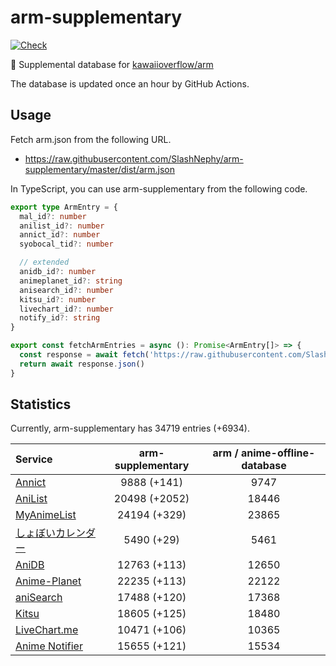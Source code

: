 # arm-supplementary

[![Check](https://github.com/SlashNephy/arm-supplementary/actions/workflows/check-node.yml/badge.svg)](https://github.com/SlashNephy/arm-supplementary/actions/workflows/check-node.yml)

💊 Supplemental database for [kawaiioverflow/arm](https://github.com/kawaiioverflow/arm)

The database is updated once an hour by GitHub Actions.

## Usage

Fetch arm.json from the following URL.

- https://raw.githubusercontent.com/SlashNephy/arm-supplementary/master/dist/arm.json

In TypeScript, you can use arm-supplementary from the following code.

```TypeScript
export type ArmEntry = {
  mal_id?: number
  anilist_id?: number
  annict_id?: number
  syobocal_tid?: number

  // extended
  anidb_id?: number
  animeplanet_id?: string
  anisearch_id?: number
  kitsu_id?: number
  livechart_id?: number
  notify_id?: string
}

export const fetchArmEntries = async (): Promise<ArmEntry[]> => {
  const response = await fetch('https://raw.githubusercontent.com/SlashNephy/arm-supplementary/master/dist/arm.json')
  return await response.json()
}
```

## Statistics

Currently, arm-supplementary has 34719 entries (+6934).

| Service                                     | arm-supplementary | arm / anime-offline-database |
| :------------------------------------------ | :---------------: | :--------------------------: |
| [Annict](https://annict.com)                |    9888 (+141)    |             9747             |
| [AniList](https://anilist.co)               |   20498 (+2052)   |            18446             |
| [MyAnimeList](https://myanimelist.net)      |   24194 (+329)    |            23865             |
| [しょぼいカレンダー](https://cal.syoboi.jp) |    5490 (+29)     |             5461             |
| [AniDB](https://anidb.net)                  |   12763 (+113)    |            12650             |
| [Anime-Planet](https://anime-planet.com)    |   22235 (+113)    |            22122             |
| [aniSearch](https://anisearch.com)          |   17488 (+120)    |            17368             |
| [Kitsu](https://kitsu.io)                   |   18605 (+125)    |            18480             |
| [LiveChart.me](https://livechart.me)        |   10471 (+106)    |            10365             |
| [Anime Notifier](https://notify.moe)        |   15655 (+121)    |            15534             |
